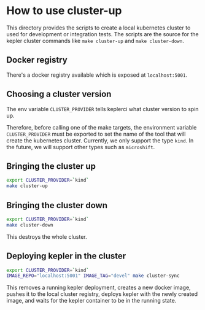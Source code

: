 # How to use cluster-up

This directory provides the scripts to create a local kubernetes cluster to used for development or integration tests. The scripts are the source for the kepler cluster commands like `make cluster-up` and `make cluster-down`.

## Docker registry

There's a docker registry available which is exposed at `localhost:5001`.

## Choosing a cluster version

The env variable `CLUSTER_PROVIDER` tells keplerci what cluster version to spin up.

Therefore, before calling one of the make targets, the environment variable `CLUSTER_PROVIDER` must be exported to set the name of the tool that will create the kubernetes cluster. Currently, we only support the type `kind`. In the future, we will support other types such as `microshift`.

## Bringing the cluster up
```bash
export CLUSTER_PROVIDER=`kind`
make cluster-up
```

## Bringing the cluster down

```bash
export CLUSTER_PROVIDER=`kind`
make cluster-down
```
This destroys the whole cluster.

## Deploying kepler in the cluster

```bash
export CLUSTER_PROVIDER=`kind`
IMAGE_REPO="localhost:5001" IMAGE_TAG="devel" make cluster-sync
```
This removes a running kepler deployment, creates a new docker image, pushes it to the local cluster registry, deploys kepler with the newly created image, and waits for the kepler container to be in the running state.
